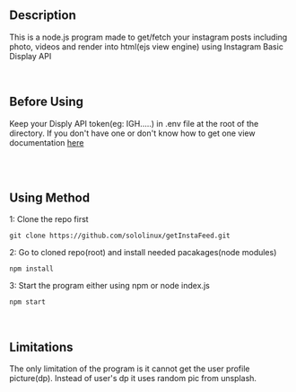 
<br/>

<div>
  <h2>Description</h2>
  <p>This is a node.js program made to get/fetch your instagram posts including photo, videos and render into html(ejs view engine) using Instagram Basic Display API</p>
</div>
<br/>

<div id="intro">
  <h2>Before Using </h2>
  <p>Keep your Disply API token(eg: IGH.....) in .env file at the root of the directory. If you don't have one or don't know how to get one view documentation <a href='https://developers.facebook.com/docs/instagram-basic-display-api/getting-started'>here<a></p>
</div>

<br/><br/>

<div>
  <h2>Using Method</h2>
<p>1: Clone the repo first</p>
  
```
git clone https://github.com/sololinux/getInstaFeed.git
```
  
<p>2: Go to cloned repo(root) and install needed pacakages(node modules)</p>

```
npm install
```
  
 <p>3: Start the program either using npm or node index.js</p>
  
```
npm start
```
  
</div>
  
  <br/>
  
<div>
  <h2>Limitations</h2>
  <p>The only limitation of the program is it cannot get the user profile picture(dp). Instead of user's dp it uses random pic from unsplash.</p>
</div>

